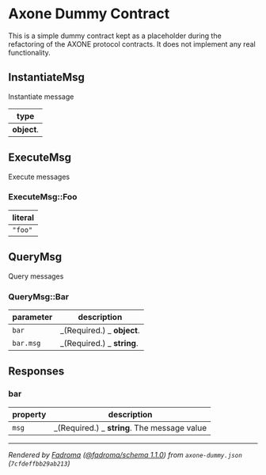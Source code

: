 # Axone Dummy Contract

This is a simple dummy contract kept as a placeholder during the refactoring of the AXONE protocol contracts. It does not implement any real functionality.

## InstantiateMsg

Instantiate message

| type        |
| ----------- |
| **object**. |

## ExecuteMsg

Execute messages

### ExecuteMsg::Foo

| literal |
| ------- |
| `"foo"` |

## QueryMsg

Query messages

### QueryMsg::Bar

| parameter | description                |
| --------- | -------------------------- |
| `bar`     | _(Required.) _ **object**. |
| `bar.msg` | _(Required.) _ **string**. |

## Responses

### bar

| property | description                                  |
| -------- | -------------------------------------------- |
| `msg`    | _(Required.) _ **string**. The message value |

---

_Rendered by [Fadroma](https://fadroma.tech) ([@fadroma/schema 1.1.0](https://www.npmjs.com/package/@fadroma/schema)) from `axone-dummy.json` (`7cfdeffbb29ab213`)_
